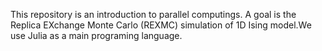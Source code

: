  This repository is an introduction to parallel computings. A goal is the Replica EXchange Monte Carlo (REXMC) simulation of 1D Ising model.We use Julia as a main programing language.
